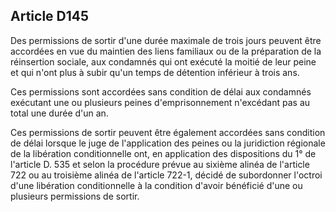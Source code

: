Article D145
----
Des permissions de sortir d'une durée maximale de trois jours peuvent être
accordées en vue du maintien des liens familiaux ou de la préparation de la
réinsertion sociale, aux condamnés qui ont exécuté la moitié de leur peine et
qui n'ont plus à subir qu'un temps de détention inférieur à trois ans.

Ces permissions sont accordées sans condition de délai aux condamnés exécutant
une ou plusieurs peines d'emprisonnement n'excédant pas au total une durée d'un
an.

Ces permissions de sortir peuvent être également accordées sans condition de
délai lorsque le juge de l'application des peines ou la juridiction régionale de
la libération conditionnelle ont, en application des dispositions du 1° de
l'article D. 535 et selon la procédure prévue au sixième alinéa de l'article 722
ou au troisième alinéa de l'article 722-1, décidé de subordonner l'octroi d'une
libération conditionnelle à la condition d'avoir bénéficié d'une ou plusieurs
permissions de sortir.
